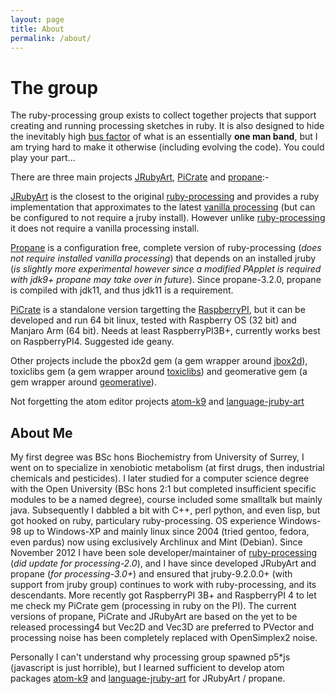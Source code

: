 ```yaml
---
layout: page
title: About
permalink: /about/
---
```


# The group

The ruby-processing group exists to collect together projects that support creating and running processing sketches in ruby. It is also designed to hide the inevitably high [bus factor][bus] of what is an essentially **one man band**, but I am trying hard to make it otherwise (including evolving the code). You could play your part...

There are three main projects [JRubyArt][jruby_art], [PiCrate][picrate] and [propane][propane]:-

 [JRubyArt][jruby_art] is the closest to the original [ruby-processing][ruby-processing] and provides a ruby implementation that approximates to the latest [vanilla processing][processing] (but can be configured to not require a jruby install). However unlike [ruby-processing][ruby-processing] it does not require a vanilla processing install.

[Propane][propane] is a configuration free, complete version of ruby-processing (_does not require installed vanilla processing_) that depends on an installed jruby (_is slightly more experimental however since a modified PApplet is required with jdk9+ propane may take over in future_). Since propane-3.2.0, propane is compiled with jdk11, and thus jdk11 is a requirement.

[PiCrate][picrate] is a standalone version targetting the [RaspberryPI][rpi], but it can be developed and run 64 bit linux, tested with Raspberry OS (32 bit) and Manjaro Arm (64 bit). Needs at least RaspberryPI3B+, currently works best on RaspberryPI4. Suggested ide geany.

Other projects include the pbox2d gem (a gem wrapper around [jbox2d]), toxiclibs gem (a gem wrapper around [toxiclibs]) and geomerative gem (a gem wrapper around [geomerative]).

Not forgetting the atom editor projects [atom-k9] and [language-jruby-art][language]

## About Me

My first degree was BSc hons Biochemistry from University of Surrey, I went on to specialize in xenobiotic metabolism (at first drugs, then industrial chemicals and pesticides). I later studied for a computer science degree with the Open University (BSc hons 2:1 but completed insufficient specific modules to be a named degree), course included some smalltalk but mainly java. Subsequently I dabbled a bit with C++, perl python, and even lisp, but got hooked on ruby, particulary ruby-processing. OS experience Windows-98 up to Windows-XP and mainly linux since 2004 (tried gentoo, fedora, even pardus) now using exclusively Archlinux and Mint (Debian). Since November 2012 I have been sole developer/maintainer of [ruby-processing] (_did update for processing-2.0_), and I have since developed JRubyArt and propane (_for processing-3.0+_) and ensured that jruby-9.2.0.0+ (with support from jruby group) continues to work with ruby-processing, and its descendants. More recently got RaspberryPI 3B+ and RaspberryPI 4 to let me check my PiCrate gem (processing in ruby on the PI). The current versions of propane, PiCrate and JRubyArt are based on the yet to be released processing4
but Vec2D and Vec3D are preferred to PVector and processing noise has been completely replaced with OpenSimplex2 noise.

Personally I can't understand why processing group spawned p5*js (javascript is just horrible), but I learned sufficient to develop atom packages [atom-k9] and [language-jruby-art][language] for JRubyArt / propane.

[atom-k9]: https://atom.io/packages/atom-k9
[blog]: http://monkstone.github.io/
[bus]: https://en.wikipedia.org/wiki/Bus_factor
[geomerative]: http://ruby-processing.github.io/geomerativegem/
[jbox2d]: https://github.com/ruby-processing/jbox2d
[jruby_art]: https://ruby-processing.github.io/JRubyArt/
[language]: https://atom.io/packages/language-jruby-art
[picrate]: https://ruby-processing.github.io/PiCrate/
[processing]: https://processing.org/
[propane]: https://ruby-processing.github.io/propane/
[rpi]: https://www.raspberrypi.org/
[ruby-processing]: https://github.com/jashkenas/ruby-processing
[toxiclibs]: http://ruby-processing.github.io/toxicgem/
